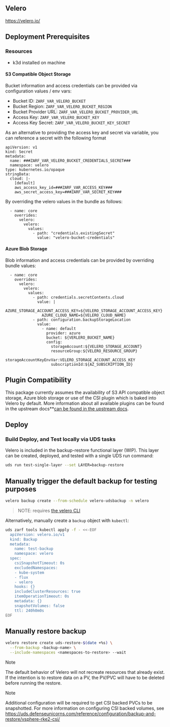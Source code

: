 ## Velero

https://velero.io/

## Deployment Prerequisites

### Resources

- k3d installed on machine

#### S3 Compatible Object Storage

Bucket information and access credentials can be provided via configuration values / env vars:

- Bucket ID: `ZARF_VAR_VELERO_BUCKET`
- Bucket Region: `ZARF_VAR_VELERO_BUCKET_REGION`
- Bucket Provider URL: `ZARF_VAR_VELERO_BUCKET_PROVIDER_URL`
- Access Key: `ZARF_VAR_VELERO_BUCKET_KEY`
- Access Key Secret: `ZARF_VAR_VELERO_BUCKET_KEY_SECRET`

As an alternative to providing the access key and secret via variable, you can reference a secret with the following format
```
apiVersion: v1
kind: Secret
metadata:
  name: ###ZARF_VAR_VELERO_BUCKET_CREDENTIALS_SECRET###
  namespace: velero
type: kubernetes.io/opaque
stringData:
  cloud: |-
    [default]
    aws_access_key_id=###ZARF_VAR_ACCESS_KEY###
    aws_secret_access_key=###ZARF_VAR_SECRET_KEY###
```

By overriding the velero values in the bundle as follows:
```
  - name: core
    overrides:
      velero:
        velero:
          values:
            - path: "credentials.existingSecret"
              value: "velero-bucket-credentials"
```

#### Azure Blob Storage

Blob information and access credentials can be provided by overriding bundle values:
```
  - name: core
    overrides:
      velero:
        velero:
          values:
            - path: credentials.secretContents.cloud
              value: |       
                AZURE_STORAGE_ACCOUNT_ACCESS_KEY=${VELERO_STORAGE_ACCOUNT_ACCESS_KEY}
                AZURE_CLOUD_NAME=${VELERO_CLOUD_NAME}
            - path: configuration.backupStorageLocation
              value:
                - name: default
                  provider: azure
                  bucket: ${VERLERO_BUCKET_NAME}
                  config: 
                    storageAccount:${VELERO_STORAGE_ACCOUNT}
                    resourceGroup:${VELERO_RESOURCE_GROUP}
                    storageAccountKeyEnvVar:VELERO_STORAGE_ACCOUNT_ACCESS_KEY
                    subscriptionId:${AZ_SUBSCRIPTION_ID}
```

## Plugin Compatibility

This package currently assumes the availability of S3 API compatible object storage, Azure blob storage or use of the CSI plugin which is baked into Velero by default. More information about all available plugins can be found in the upstream docs**[can be found in the upstream docs](https://velero.io/plugins/). 

## Deploy

### Build Deploy, and Test locally via UDS tasks

Velero is included in the backup-restore functional layer (WIP). This layer can be created, deployed, and tested with a single UDS run command:

```bash
uds run test-single-layer --set LAYER=backup-restore
```

## Manually trigger the default backup for testing purposes

```bash
velero backup create --from-schedule velero-udsbackup -n velero
```

> NOTE: requires [the velero CLI](https://velero.io/docs/v1.3.0/velero-install/)

Alternatively, manually create a `backup` object with `kubectl`:

```bash
uds zarf tools kubectl apply -f - <<-EOF
  apiVersion: velero.io/v1
  kind: Backup
  metadata:
    name: test-backup
    namespace: velero
  spec:
    csiSnapshotTimeout: 0s
    excludedNamespaces:
    - kube-system
    - flux
    - velero
    hooks: {}
    includeClusterResources: true
    itemOperationTimeout: 0s
    metadata: {}
    snapshotVolumes: false
    ttl: 240h0m0s
EOF
```

## Manually restore backup

```bash
velero restore create uds-restore-$(date +%s) \
  --from-backup <backup-name> \
  --include-namespaces <namespaces-to-restore> --wait
```

> [!NOTE]
> The default behavior of Velero will not recreate resources that already exist.
> If the intention is to restore data on a PV, the PV/PVC will have to be deleted
> before running the restore.

> [!NOTE]
> Additional configuration will be required to get CSI backed PVCs to be snapshotted. For more information on configuring CSI backed volumes, see https://uds.defenseunicorns.com/reference/configuration/backup-and-restore/vsphere-rke2-csi/


